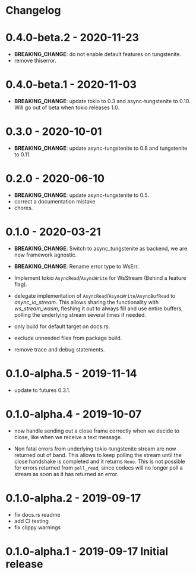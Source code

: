 # Changelog

# 0.4.0-beta.2 - 2020-11-23

  - **BREAKING_CHANGE**: do not enable default features on tungstenite.
  - remove thiserror.

# 0.4.0-beta.1 - 2020-11-03

  - **BREAKING_CHANGE**: update tokio to 0.3 and async-tungstenite to 0.10. Will go out of beta when tokio releases 1.0.

# 0.3.0 - 2020-10-01

  - **BREAKING_CHANGE**: update async-tungstenite to 0.8 and tungstenite to 0.11.

# 0.2.0 - 2020-06-10

  - **BREAKING_CHANGE**: update async-tungstenite to 0.5.
  - correct a documentation mistake
  - chores.

# 0.1.0 - 2020-03-21

  - **BREAKING_CHANGE**: Switch to async_tungstenite as backend, we are now framework agnostic.
  - **BREAKING_CHANGE**: Rename error type to WsErr.

  - Implement tokio `AsyncRead`/`AsyncWrite` for WsStream (Behind a feature flag).
  - delegate implementation of `AsyncRead`/`AsyncWrite`/`AsyncBufRead` to _async_io_stream_. This allows
    sharing the functionality with _ws_stream_wasm_, fleshing it out to always fill and use entire buffers,
    polling the underlying stream several times if needed.
  - only build for default target on docs.rs.
  - exclude unneeded files from package build.
  - remove trace and debug statements.

# 0.1.0-alpha.5 - 2019-11-14

  - update to futures 0.3.1.

# 0.1.0-alpha.4 - 2019-10-07

  - now handle sending out a close frame correctly when we decide to close, like when we receive a text message.

  - Non fatal errors from underlying tokio-tungstenite stream are now returned out of band. This allows to keep
    polling the stream until the close handshake is completed and it returns `None`. This is not possible for
    errors returned from `poll_read`, since codecs will no longer poll a stream as soon as it has returned an error.

# 0.1.0-alpha.2 - 2019-09-17

  - fix docs.rs readme
  - add CI testing
  - fix clippy warnings

# 0.1.0-alpha.1 - 2019-09-17 Initial release
